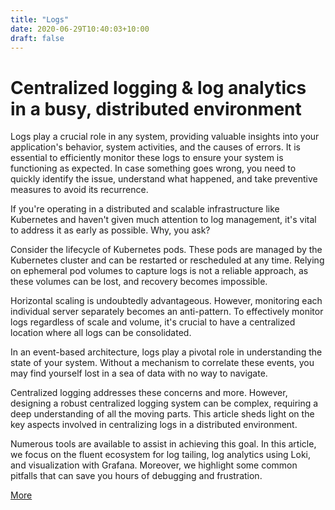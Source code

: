 ```yaml
---
title: "Logs"
date: 2020-06-29T10:40:03+10:00
draft: false
---
```


# Centralized logging & log analytics in a busy, distributed environment

Logs play a crucial role in any system, providing valuable insights into your application's behavior, system activities, and the causes of errors. It is essential to efficiently monitor these logs to ensure your system is functioning as expected. In case something goes wrong, you need to quickly identify the issue, understand what happened, and take preventive measures to avoid its recurrence.

If you're operating in a distributed and scalable infrastructure like Kubernetes and haven't given much attention to log management, it's vital to address it as early as possible. Why, you ask?

Consider the lifecycle of Kubernetes pods. These pods are managed by the Kubernetes cluster and can be restarted or rescheduled at any time. Relying on ephemeral pod volumes to capture logs is not a reliable approach, as these volumes can be lost, and recovery becomes impossible.

Horizontal scaling is undoubtedly advantageous. However, monitoring each individual server separately becomes an anti-pattern. To effectively monitor logs regardless of scale and volume, it's crucial to have a centralized location where all logs can be consolidated.

In an event-based architecture, logs play a pivotal role in understanding the state of your system. Without a mechanism to correlate these events, you may find yourself lost in a sea of data with no way to navigate.

Centralized logging addresses these concerns and more. However, designing a robust centralized logging system can be complex, requiring a deep understanding of all the moving parts. This article sheds light on the key aspects involved in centralizing logs in a distributed environment.

Numerous tools are available to assist in achieving this goal. In this article, we focus on the fluent ecosystem for log tailing, log analytics using Loki, and visualization with Grafana. Moreover, we highlight some common pitfalls that can save you hours of debugging and frustration.

[More](https://medium.com/@1x-eng/centralized-logging-log-analytics-in-a-busy-distributed-environment-3df8a8d4549e)